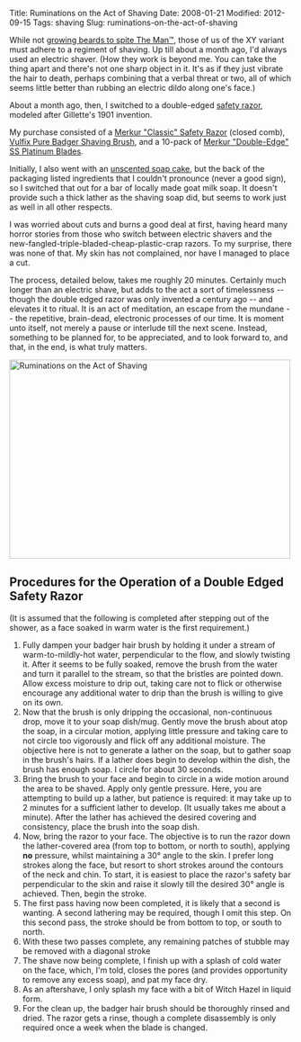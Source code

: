 Title: Ruminations on the Act of Shaving
Date: 2008-01-21
Modified: 2012-09-15
Tags: shaving
Slug: ruminations-on-the-act-of-shaving

While not <a href="http://www.whiskerino.org/2007/about/">growing beards to spite The Man&trade;</a>, those of us of the XY variant must adhere to a regiment of shaving. Up till about a month ago, I'd always used an electric shaver. (How they work is beyond me. You can take the thing apart and there's not one sharp object in it. It's as if they just vibrate the hair to death, perhaps combining that a verbal threat or two, all of which seems little better than rubbing an electric dildo along one's face.)

About a month ago, then, I switched to a double-edged <a href="http://en.wikipedia.org/wiki/Safety_razor">safety razor</a>, modeled after Gillette's 1901 invention.

My purchase consisted of a <a href="http://www.classicshaving.com/catalog/item/522941/284046.htm">Merkur "Classic" Safety Razor</a> (closed comb), <a href="http://www.classicshaving.com/catalog/item/800550/422301.htm">Vulfix Pure Badger Shaving Brush</a>, and a 10-pack of <a href="http://www.classicshaving.com/catalog/item/522941/196010.htm">Merkur "Double-Edge" SS Platinum Blades</a>.

Initially, I also went with an <a href ="http://www.classicshaving.com/catalog/item/522960/198657.htm">unscented soap cake</a>, but the back of the packaging listed ingredients that I couldn't pronounce (never a good sign), so I switched that out for a bar of locally made goat milk soap. It doesn't provide such a thick lather as the shaving soap did, but seems to work just as well in all other respects.

I was worried about cuts and burns a good deal at first, having heard many horror stories from those who switch between electric shavers and the new-fangled-triple-bladed-cheap-plastic-crap razors. To my surprise, there was none of that. My skin has not complained, nor have I managed to place a cut.

The process, detailed below, takes me roughly 20 minutes. Certainly much longer than an electric shave, but adds to the act a sort of timelessness -- though the double edged razor was only invented a century ago -- and elevates it to ritual. It is an act of meditation, an escape from the mundane -- the repetitive, brain-dead, electronic processes of our time. It is moment unto itself, not merely a pause or interlude till the next scene. Instead, something to be planned for, to be appreciated, and to look forward to, and that, in the end, is what truly matters.

<a href="http://www.flickr.com/photos/pigmonkey/2210629642/" title="Ruminations on the Act of Shaving by Pig Monkey, on Flickr"><img src="http://farm3.static.flickr.com/2290/2210629642_f372bc3a2f.jpg" width="500" height="354" alt="Ruminations on the Act of Shaving" /></a>

<h2>Procedures for the Operation of a Double Edged Safety Razor</h2>
(It is assumed that the following is completed after stepping out of the shower, as a face soaked in warm water is the first requirement.)
<ol>
<li>Fully dampen your badger hair brush by holding it under a stream of warm-to-mildly-hot water, perpendicular to the flow, and slowly twisting it. After it seems to be fully soaked, remove the brush from the water and turn it parallel to the stream, so that the bristles are pointed down. Allow excess moisture to drip out, taking care not to flick or otherwise encourage any additional water to drip than the brush is willing to give on its own.</li>
<li>Now that the brush is only dripping the occasional, non-continuous drop, move it to your soap dish/mug. Gently move the brush about atop the soap, in a circular motion, applying little pressure and taking care to not circle too vigorously and flick off any additional moisture. The objective here is not to generate a lather on the soap, but to gather soap in the brush's hairs. If a lather does begin to develop within the dish, the brush has enough soap. I circle for about 30 seconds.</li>
<li>Bring the brush to your face and begin to circle in a wide motion around the area to be shaved. Apply only gentle pressure. Here, you are attempting to build up a lather, but patience is required: it may take up to 2 minutes for a sufficient lather to develop. (It usually takes me about a minute). After the lather has achieved the desired covering and consistency, place the brush into the soap dish.</li>
<li>Now, bring the razor to your face. The objective is to run the razor down the lather-covered area (from top to bottom, or north to south), applying <strong>no</strong> pressure, whilst maintaining a 30&#176; angle to the skin. I prefer long strokes along the face, but resort to short strokes around the contours of the neck and chin. To start, it is easiest to place the razor's safety bar perpendicular to the skin and raise it slowly till the desired 30&#176; angle is achieved. Then, begin the stroke.</li>
<li>The first pass having now been completed, it is likely that a second is wanting. A second lathering may be required, though I omit this step. On this second pass, the stroke should be from bottom to top, or south to north.</li>
<li>With these two passes complete, any remaining patches of stubble may be removed with a diagonal stroke</li>
<li>The shave now being complete, I finish up with a splash of cold water on the face, which, I'm told, closes the pores (and provides opportunity to remove any excess soap), and pat my face dry.</li>
<li>As an aftershave, I only splash my face with a bit of Witch Hazel in liquid form.</li>
<li>For the clean up, the badger hair brush should be thoroughly rinsed and dried. The razor gets a rinse, though a complete disassembly is only required once a week when the blade is changed.</li>
</ol>
